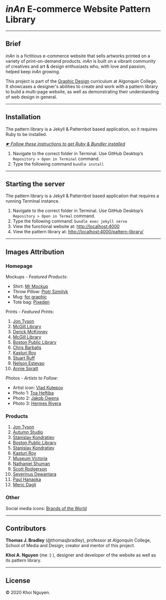 # *inAn* E-commerce Website Pattern Library

---

## Brief

*inAn* is a fictitious e-commerce website that sells artworks printed on a variety of print-on-demand products. *inAn* is built on a vibrant community of creatives and art & design enthusiasts who, with love and passion, helped keep *inAn* growing.

This project is part of the [Graphic Design](https://www.algonquincollege.com/mediaanddesign/program/graphic-design/) curriculum at Algonquin College. It showcases a designer's abilities to create and work with a pattern library to build a multi-page website, as well as demonstrating their understanding of web design in general.

---

## Installation

The pattern library is a Jekyll & Patternbot based application, so it requires Ruby to be installed.

[*☛ Follow these instructions to get Ruby & Bundler installed*](https://learn-the-web.algonquindesign.ca/courses/web-dev-4/install-more-developer-tools/)

1. Navigate to the correct folder in Terminal. Use GitHub Desktop’s `Repository > Open in Terminal` command.
2. Type the following command `bundle install`

---

## Starting the server

The pattern library is a Jekyll & Patternbot based application that requires a running Terminal instance.

1. Navigate to the correct folder in Terminal. Use GitHub Desktop’s `Repository > Open in Termal` command.
2. Type the following command: `bundle exec jekyll serve`
3. View the functional website at: [http://localhost:4000](http://localhost:4000)
4. View the pattern library at: [http://localhost:4000/pattern-library/](http://localhost:4000/pattern-library/)

---

## Images Attribution

### Homepage

Mockups - *Featured Products*:

- Shirt: [Mr Mockup](https://mrmockup.com/psd-mockups/t-shirt-mockup-psd/)
- Throw Pillow: [Piotr Szmilyk](https://www.behance.net/gallery/89946005/Free-Square-Pillow-Mockup)
- Mug: [for graphic](http://forgraphictm.com/mug-mockup/)
- Tote bag: [Pixeden](https://www.pixeden.com/psd-mock-up-templates/psd-tote-bag-fabric-mockup-vol4)

Prints - *Featured Prints*:

1. [Jon Tyson](https://unsplash.com/photos/lhxImDWnKpg)
2. [McGill Library](https://unsplash.com/photos/9Fs8T_o78rU)
3. [Derick McKinney](https://unsplash.com/photos/qZ8XBmrW0xI)
4. [McGill Library](https://unsplash.com/photos/_lsEeGddmKE)
5. [Boston Public Library](https://unsplash.com/photos/_f9cP4_unmg)
6. [Chris Barbalis](https://unsplash.com/photos/-1xst_xfY7Y)
7. [Kasturi Roy](https://unsplash.com/photos/uDoi0ckOH64)
8. [Stuart Ruff](https://unsplash.com/photos/0N3bDGe_j_U)
9. [Nelson Estevao](https://unsplash.com/photos/skqBG4eZw38)
10. [Annie Spratt](https://unsplash.com/photos/cHeuQLRBdNg)

Photos - *Artists to Follow*:
- Artist icon: [Vlad Kutepov](https://unsplash.com/photos/XU0YcfPXKI4)
- Photo 1: [Toa Heftiba](https://unsplash.com/photos/0WAJhFK7Q9o)
- Photo 2: [Jakob Owens](https://unsplash.com/photos/BqSACXqDbBU)
- Photo 3: [Hermes Rivera](https://unsplash.com/photos/oSGDoa6c3hg)

### Products

1. [Jon Tyson](https://unsplash.com/photos/t2cp_cWMo3o)
2. [Autumn Studio](https://unsplash.com/photos/zv3ckJKftC4)
3. [Stanislav Kondratiev](https://unsplash.com/photos/qaE1mMy4qEY)
4. [Boston Public Library](https://unsplash.com/photos/SvGzLn7y_sw)
5. [Stanislav Kondratiev](https://unsplash.com/photos/D5DAKXMFtnk)
6. [Kasturi Roy](https://unsplash.com/photos/Zqh5a3gB29o)
7. [Museum Victoria](https://unsplash.com/photos/_OCCJTsum_E)
8. [Nathaniel Shuman](https://unsplash.com/photos/vZvNSeXzmwY)
9. [Scott Rodgerson](https://unsplash.com/photos/z0MDyylvY1k)
10. [Severinus Dewantara](https://unsplash.com/photos/jvoEccJh7gU)
11. [Paul Hanaoka](https://unsplash.com/photos/7DMkvNblkpw)
12. [Meric Dagli](https://unsplash.com/photos/3KJpF86nR4c)

### Other

Social media icons: [Brands of the World](https://www.brandsoftheworld.com/)

---

## Contributors

**Thomas J. Bradley** (@thomasjbradley), professor at Algonquin College, School of Media and Design; creator and mentor of this project.

**Khoi A. Nguyen** (me :) ), designer and developer of the website as well as its pattern library.

---

## License

© 2020 Khoi Nguyen.
